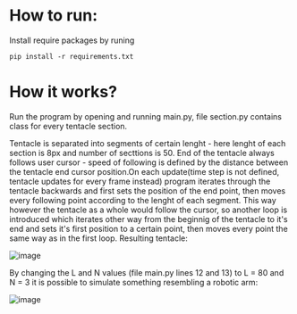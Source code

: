 # How to run:
Install require packages by runing
```
pip install -r requirements.txt
```

# How it works?
Run the program by opening and running main.py, file section.py contains class for every tentacle section.

Tentacle is separated into segments of certain lenght - here lenght of each section is 8px and number of secttions is 50. End of the tentacle always follows user cursor - speed of following is defined by the distance between the tentacle end cursor position.On each update(time step is not defined, tentacle updates for every frame instead) program iterates through the tentacle backwards and first sets the position of the end point, then moves every following point according to the lenght of each segment. This way however the tentacle as a whole would follow the cursor, so another loop is introduced which iterates other way from the beginnig of the tentacle to it's end and sets it's first position to a certain point, then moves every point the same way as in the first loop. Resulting tentacle:

![image](https://user-images.githubusercontent.com/94861828/148652663-81c55c33-a9d0-4bd4-bf0e-69a368e86db1.png)

By changing the L and N values (file main.py lines 12 and 13) to L = 80 and N = 3 it is possible to simulate something resembling a robotic arm:

![image](https://user-images.githubusercontent.com/94861828/148652648-42757e4e-9a91-474c-bd66-2f1bd44abb20.png)



